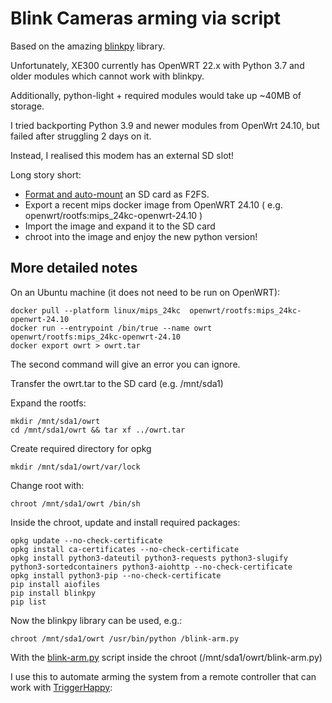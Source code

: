 Blink Cameras arming via script
===============================

Based on the amazing [blinkpy](https://pypi.org/project/blinkpy/) library.

Unfortunately, XE300 currently has OpenWRT 22.x with Python 3.7 and older modules which cannot work with blinkpy.

Additionally, python-light + required modules would take up ~40MB of storage.

I tried backporting Python 3.9 and newer modules from OpenWrt 24.10, but failed after struggling 2 days on it.

Instead, I realised this modem has an external SD slot!

Long story short:

- [Format and auto-mount](https://openwrt.org/docs/guide-user/storage/usb-drives) an SD card as F2FS.
- Export a recent mips docker image from OpenWRT 24.10 ( e.g. openwrt/rootfs:mips_24kc-openwrt-24.10 )
- Import the image and expand it to the SD card
- chroot into the image and enjoy the new python version!


More detailed notes
-------------------

On an Ubuntu machine (it does not need to be run on OpenWRT):

    docker pull --platform linux/mips_24kc  openwrt/rootfs:mips_24kc-openwrt-24.10
    docker run --entrypoint /bin/true --name owrt openwrt/rootfs:mips_24kc-openwrt-24.10
    docker export owrt > owrt.tar

The second command will give an error you can ignore.

Transfer the owrt.tar to the SD card (e.g. /mnt/sda1)

Expand the rootfs:

    mkdir /mnt/sda1/owrt
    cd /mnt/sda1/owrt && tar xf ../owrt.tar

Create required directory for opkg
    
    mkdir /mnt/sda1/owrt/var/lock

Change root with:

    chroot /mnt/sda1/owrt /bin/sh

Inside the chroot, update and install required packages:

    opkg update --no-check-certificate
    opkg install ca-certificates --no-check-certificate
    opkg install python3-dateutil python3-requests python3-slugify python3-sortedcontainers python3-aiohttp --no-check-certificate
    opkg install python3-pip --no-check-certificate
    pip install aiofiles
    pip install blinkpy
    pip list


Now the blinkpy library can be used, e.g.:

    chroot /mnt/sda1/owrt /usr/bin/python /blink-arm.py


With the [blink-arm.py](./blink-arm.py) script inside the chroot (/mnt/sda1/owrt/blink-arm.py)

I use this to automate arming the system from a remote controller that can work with [TriggerHappy](../triggerhappy-scripts/triggerhappy.md):
